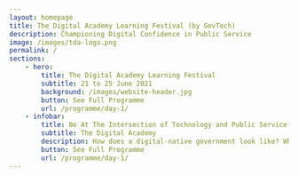 ```yaml
---
layout: homepage
title: The Digital Academy Learning Festival (by GovTech)
description: Championing Digital Confidence in Public Service
image: /images/tda-logo.png
permalink: /
sections:
    - hero:
        title: The Digital Academy Learning Festival
        subtitle: 21 to 25 June 2021
        background: /images/website-header.jpg
        button: See Full Programme
        url: /programme/day-1/
    - infobar:
        title: Be At The Intersection of Technology and Public Service
        subtitle: The Digital Academy
        description: How does a digital-native government look like? What are the key digital competencies required to drive transformational change within the public sector? In what ways can the government include the digitally-excluded parts of society in technology-focused initiatives? <br><br> Join us at The Digital Academy Virtual Launch Symposium from 9am to 11.30am on 21 June to find out about all these, and more! <br><br> At the complementary week-long Learning Festival (21 to 25 June), get to hear from domain experts and industry leaders from organisations including Google, Microsoft, Secure Code Warrior, GovTech, and NUS-ISS, who will be sharing rich insights from their fields of expertise. <br><br> Look forward to an exciting lineup of activities comprising webinars, panel discussions, workshops – and even Secure Coding Tournament! – and get a taster of the comprehensive suite of courses that will be delivered at The Digital Academy. <br><br> Featuring <strong>50 sessions</strong> across five main focus tracks, this festival is open to the Whole of Government.
        button: See Full Programme
        url: /programme/day-1/
---
```



